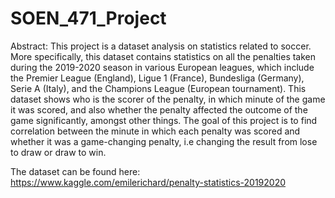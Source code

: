 # SOEN_471_Project

Abstract:
This project is a dataset analysis on statistics related to soccer. More specifically, this dataset contains 
statistics on all the penalties taken during the 2019-2020 season in various European leagues, which include the 
Premier League (England), Ligue 1 (France), Bundesliga (Germany), Serie A (Italy), and the Champions League 
(European tournament). This dataset shows who is the scorer of the penalty, in which minute of the game it was 
scored, and also whether the penalty affected the outcome of the game significantly, amongst other things. The goal 
of this project is to find correlation between the minute in which each penalty was scored and whether it was a 
game-changing penalty, i.e changing the result from lose to draw or draw to win.

The dataset can be found here: https://www.kaggle.com/emilerichard/penalty-statistics-20192020